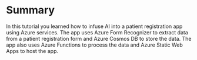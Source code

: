 # Summary

In this tutorial you learned how to infuse AI into a patient registration app using Azure services. The app uses Azure Form Recognizer to extract data from a patient registration form and Azure Cosmos DB to store the data. The app also uses Azure Functions to process the data and Azure Static Web Apps to host the app.
